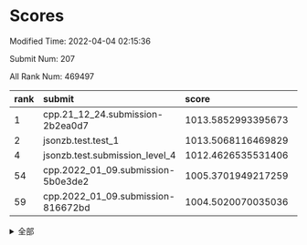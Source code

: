 # Scores

Modified Time: 2022-04-04 02:15:36

Submit Num: 207

All Rank Num: 469497

| rank |               submit               |       score        |       sigma        | pk_num |
| :--- | :--------------------------------- | :----------------- | :----------------- | :----- |
| 1    | cpp.21_12_24.submission-2b2ea0d7   | 1013.5852993395673 | 0.8135894395924349 | 9076   |
| 2    | jsonzb.test.test_1                 | 1013.5068116469829 | 0.8092923273716831 | 9072   |
| 4    | jsonzb.test.submission_level_4     | 1012.4626535531406 | 0.7870826430350176 | 9071   |
| 54   | cpp.2022_01_09.submission-5b0e3de2 | 1005.3701949217259 | 0.7133658865748719 | 9072   |
| 59   | cpp.2022_01_09.submission-816672bd | 1004.5020070035036 | 0.7169387461566386 | 9073   |


<details>
<summary>全部</summary>

| rank |                 submit                 |       score        |       sigma        | pk_num |
| :--- | :------------------------------------- | :----------------- | :----------------- | :----- |
| 1    | cpp.21_12_24.submission-2b2ea0d7       | 1013.5852993395673 | 0.8135894395924349 | 9076   |
| 2    | jsonzb.test.test_1                     | 1013.5068116469829 | 0.8092923273716831 | 9072   |
| 3    | gobigger.level_3.submission_level_3_26 | 1013.1865640757867 | 0.826813949609585  | 9075   |
| 4    | jsonzb.test.submission_level_4         | 1012.4626535531406 | 0.7870826430350176 | 9071   |
| 5    | gobigger.level_3.submission_level_3_43 | 1011.0157911386275 | 0.7563402520918451 | 9066   |
| 6    | gobigger.level_3.submission_level_3_45 | 1010.95946239364   | 0.7720030081404654 | 9074   |
| 7    | gobigger.level_3.submission_level_3_49 | 1010.9296049631116 | 0.7558347766264052 | 9073   |
| 8    | gobigger.level_3.submission_level_3_24 | 1010.8774780126147 | 0.7496164755243445 | 9075   |
| 9    | gobigger.level_3.submission_level_3_17 | 1010.7844932275772 | 0.7670505629081594 | 9074   |
| 10   | gobigger.level_3.submission_level_3_33 | 1010.6513096070441 | 0.7607969545031344 | 9074   |
| 11   | gobigger.level_3.submission_level_3_22 | 1010.6003915247563 | 0.7570223917474355 | 9075   |
| 12   | gobigger.level_3.submission_level_3_11 | 1010.5959010448149 | 0.7699870200843283 | 9069   |
| 13   | gobigger.level_3.submission_level_3_37 | 1010.5753017993367 | 0.773991600520938  | 9072   |
| 14   | gobigger.level_3.submission_level_3_38 | 1010.5745439236352 | 0.7471595581249266 | 9073   |
| 15   | gobigger.level_3.submission_level_3_23 | 1010.5214463778522 | 0.7607348863750244 | 9075   |
| 16   | gobigger.level_3.submission_level_3_1  | 1010.4791051482597 | 0.7602236182301855 | 9072   |
| 17   | gobigger.level_3.submission_level_3_25 | 1010.4640339148242 | 0.7563773868299318 | 9069   |
| 18   | gobigger.level_3.submission_level_3_27 | 1010.4404434891759 | 0.7565659694515842 | 9075   |
| 19   | gobigger.level_3.submission_level_3_0  | 1010.4191286728276 | 0.7786142522820819 | 9073   |
| 20   | gobigger.level_3.submission_level_3_32 | 1010.3394581223802 | 0.7872415875222827 | 9077   |
| 21   | gobigger.level_3.submission_level_3_15 | 1010.3330101895855 | 0.760384840526931  | 9071   |
| 22   | gobigger.level_3.submission_level_3_7  | 1010.248809148625  | 0.7711261485508311 | 9074   |
| 23   | gobigger.level_3.submission_level_3_46 | 1010.2181095500476 | 0.7698446963144827 | 9075   |
| 24   | gobigger.level_3.submission_level_3_8  | 1010.1797640576789 | 0.7750612754476179 | 9075   |
| 25   | gobigger.level_3.submission_level_3_6  | 1010.1588517378624 | 0.7643914473469532 | 9071   |
| 26   | gobigger.level_3.submission_level_3_48 | 1009.9951147228124 | 0.7602809650704223 | 9073   |
| 27   | gobigger.level_3.submission_level_3_40 | 1009.9768767244085 | 0.7299214230703142 | 9069   |
| 28   | gobigger.level_3.submission_level_3_3  | 1009.9670670751589 | 0.7585648351673018 | 9074   |
| 29   | gobigger.level_3.submission_level_3_2  | 1009.9146214293446 | 0.7585723704328848 | 9067   |
| 30   | gobigger.level_3.submission_level_3_12 | 1009.9143891540457 | 0.7559741423554533 | 9071   |
| 31   | gobigger.level_3.submission_level_3_31 | 1009.8942101606636 | 0.756537755762316  | 9068   |
| 32   | gobigger.level_3.submission_level_3_21 | 1009.8629046541104 | 0.7359627685535233 | 9073   |
| 33   | gobigger.level_3.submission_level_3_13 | 1009.809627702584  | 0.7773586666631365 | 9073   |
| 34   | gobigger.level_3.submission_level_3_5  | 1009.8049303737434 | 0.775698012378012  | 9075   |
| 35   | gobigger.level_3.submission_level_3_10 | 1009.7687217803506 | 0.7637670931218692 | 9069   |
| 36   | gobigger.level_3.submission_level_3_44 | 1009.7631368619581 | 0.7431766829141137 | 9073   |
| 37   | gobigger.level_3.submission_level_3_35 | 1009.7421904080089 | 0.7733390145874877 | 9072   |
| 38   | gobigger.level_3.submission_level_3_20 | 1009.7231106692334 | 0.7763313209345091 | 9071   |
| 39   | gobigger.level_3.submission_level_3_34 | 1009.665527104221  | 0.7379739729320841 | 9077   |
| 40   | gobigger.level_3.submission_level_3_42 | 1009.5332014633819 | 0.7599474672789701 | 9075   |
| 41   | gobigger.level_3.submission_level_3_19 | 1009.5168398533486 | 0.7532981591017516 | 9080   |
| 42   | gobigger.level_3.submission_level_3_16 | 1009.469059133484  | 0.748316384916041  | 9070   |
| 43   | gobigger.level_3.submission_level_3_28 | 1009.4548435143379 | 0.7481065710830194 | 9075   |
| 44   | gobigger.level_3.submission_level_3_18 | 1009.3796199238053 | 0.7657946341642923 | 9073   |
| 45   | gobigger.level_3.submission_level_3_4  | 1009.3728623040954 | 0.7378887614479225 | 9073   |
| 46   | gobigger.level_3.submission_level_3_9  | 1009.3441811194384 | 0.7522093823179516 | 9077   |
| 47   | gobigger.level_3.submission_level_3_14 | 1009.2954925159387 | 0.7341111123489054 | 9072   |
| 48   | gobigger.level_3.submission_level_3_41 | 1009.2515053083652 | 0.7630491217188502 | 9078   |
| 49   | gobigger.level_3.submission_level_3_36 | 1008.9035173468272 | 0.7413158950676492 | 9073   |
| 50   | gobigger.level_3.submission_level_3_39 | 1008.6226756853639 | 0.7500566397388985 | 9070   |
| 51   | gobigger.level_3.submission_level_3_29 | 1008.555306314524  | 0.7561185360034275 | 9073   |
| 52   | gobigger.level_3.submission_level_3_47 | 1008.5541393696578 | 0.7420544527501949 | 9077   |
| 53   | gobigger.level_3.submission_level_3_30 | 1008.0522176069226 | 0.7403614338370158 | 9074   |
| 54   | cpp.2022_01_09.submission-5b0e3de2     | 1005.3701949217259 | 0.7133658865748719 | 9072   |
| 55   | gobigger.level_1.submission_level_1_13 | 1005.0075047424788 | 0.727948078343833  | 9074   |
| 56   | gobigger.level_1.submission_level_1_6  | 1004.6983482354491 | 0.7101508197092292 | 9068   |
| 57   | gobigger.level_1.submission_level_1_32 | 1004.5717960260858 | 0.725590519408611  | 9072   |
| 58   | gobigger.level_1.submission_level_1_47 | 1004.5151296387933 | 0.7151386322694679 | 9074   |
| 59   | cpp.2022_01_09.submission-816672bd     | 1004.5020070035036 | 0.7169387461566386 | 9073   |
| 60   | gobigger.level_1.submission_level_1_29 | 1004.4836382858585 | 0.7176494516701901 | 9079   |
| 61   | gobigger.level_1.submission_level_1_34 | 1004.4340518258257 | 0.7224378083084918 | 9080   |
| 62   | gobigger.level_1.submission_level_1_46 | 1004.3356486414791 | 0.7122219322050672 | 9074   |
| 63   | gobigger.level_1.submission_level_1_39 | 1004.3213612116672 | 0.71841985117795   | 9070   |
| 64   | gobigger.level_1.submission_level_1_17 | 1004.2903552842256 | 0.7145262991016922 | 9072   |
| 65   | gobigger.level_1.submission_level_1_21 | 1004.2864328052723 | 0.7227724333279221 | 9072   |
| 66   | gobigger.level_1.submission_level_1_41 | 1004.2846711807664 | 0.7239036308752268 | 9068   |
| 67   | gobigger.level_1.submission_level_1_15 | 1004.2817129392593 | 0.7246990411918129 | 9075   |
| 68   | gobigger.level_1.submission_level_1_10 | 1004.2769307096557 | 0.7114093984442631 | 9069   |
| 69   | gobigger.level_1.submission_level_1_24 | 1004.1210615201625 | 0.7277943090202267 | 9070   |
| 70   | gobigger.level_1.submission_level_1_38 | 1003.9115521502622 | 0.7190079693667623 | 9072   |
| 71   | gobigger.level_1.submission_level_1_44 | 1003.8812213243816 | 0.7260887286888359 | 9077   |
| 72   | gobigger.level_1.submission_level_1_35 | 1003.8717394584236 | 0.7109179139977218 | 9078   |
| 73   | gobigger.level_1.submission_level_1_31 | 1003.8493454153459 | 0.7177362391907187 | 9074   |
| 74   | gobigger.level_1.submission_level_1_40 | 1003.7880223339017 | 0.7231700299471671 | 9071   |
| 75   | gobigger.level_1.submission_level_1_2  | 1003.7709838761805 | 0.7052443860201028 | 9071   |
| 76   | gobigger.level_1.submission_level_1_36 | 1003.7477781747945 | 0.7075487514495269 | 9073   |
| 77   | gobigger.level_1.submission_level_1_3  | 1003.7459653041763 | 0.711184152144518  | 9075   |
| 78   | gobigger.level_1.submission_level_1_42 | 1003.7378289986957 | 0.7104132495416142 | 9072   |
| 79   | gobigger.level_1.submission_level_1_27 | 1003.7127065229995 | 0.7218218872231402 | 9075   |
| 80   | gobigger.level_1.submission_level_1_33 | 1003.5791568672597 | 0.7189996600790347 | 9070   |
| 81   | gobigger.level_1.submission_level_1_28 | 1003.427742200814  | 0.7189388411532129 | 9075   |
| 82   | gobigger.level_1.submission_level_1_12 | 1003.4033702900932 | 0.7116011513055746 | 9074   |
| 83   | gobigger.level_1.submission_level_1_25 | 1003.3552017624963 | 0.7145981615602089 | 9073   |
| 84   | gobigger.level_1.submission_level_1_37 | 1003.33341998566   | 0.7168647144517504 | 9079   |
| 85   | gobigger.level_1.submission_level_1_49 | 1003.2479316031182 | 0.7129685203938966 | 9072   |
| 86   | gobigger.level_1.submission_level_1_22 | 1003.2184950041315 | 0.7212604259149433 | 9075   |
| 87   | gobigger.level_1.submission_level_1_14 | 1003.2086927789326 | 0.7152636647141538 | 9071   |
| 88   | gobigger.level_1.submission_level_1_19 | 1003.1421134502522 | 0.7155075614991786 | 9073   |
| 89   | gobigger.level_1.submission_level_1_11 | 1003.1317112079453 | 0.7047206472277954 | 9072   |
| 90   | gobigger.level_1.submission_level_1_7  | 1003.1046077317278 | 0.7070809370167135 | 9075   |
| 91   | gobigger.level_1.submission_level_1_43 | 1002.9988546327925 | 0.7209993836412203 | 9076   |
| 92   | gobigger.level_1.submission_level_1_26 | 1002.9717582379161 | 0.7117687431710048 | 9072   |
| 93   | gobigger.level_1.submission_level_1_0  | 1002.9576047403427 | 0.724561667779555  | 9079   |
| 94   | gobigger.level_1.submission_level_1_8  | 1002.8536177219604 | 0.7132448126275586 | 9070   |
| 95   | gobigger.level_1.submission_level_1_30 | 1002.7869455586201 | 0.7223721791700365 | 9076   |
| 96   | gobigger.level_1.submission_level_1_1  | 1002.712592685931  | 0.7068518161432756 | 9075   |
| 97   | gobigger.level_1.submission_level_1_20 | 1002.6821132096792 | 0.7113101514720057 | 9070   |
| 98   | gobigger.level_1.submission_level_1_48 | 1002.5993194797549 | 0.7184174025815857 | 9073   |
| 99   | gobigger.level_1.submission_level_1_45 | 1002.3689597889073 | 0.7248522688647576 | 9073   |
| 100  | gobigger.level_1.submission_level_1_4  | 1002.3371401080915 | 0.7049946131337347 | 9072   |
| 101  | gobigger.level_1.submission_level_1_5  | 1002.2890284865492 | 0.7044902632377064 | 9078   |
| 102  | gobigger.level_1.submission_level_1_18 | 1002.0420917626882 | 0.7175416263980718 | 9071   |
| 103  | gobigger.level_1.submission_level_1_16 | 1001.6508172858195 | 0.710671651611214  | 9071   |
| 104  | gobigger.level_1.submission_level_1_23 | 1001.4226054564024 | 0.7025830505372522 | 9069   |
| 105  | gobigger.level_1.submission_level_1_9  | 1001.0724533525942 | 0.7062893440783071 | 9070   |
| 106  | gobigger.random.submission_random_31   | 997.5675766843668  | 0.7053361732993115 | 9072   |
| 107  | gobigger.random.submission_random_12   | 997.4056603419864  | 0.7036906560393066 | 9071   |
| 108  | gobigger.random.submission_random_14   | 997.2963998432534  | 0.7077711695373408 | 9072   |
| 109  | gobigger.random.submission_random_5    | 997.0659159608551  | 0.6995610112826554 | 9068   |
| 110  | gobigger.random.submission_random_24   | 996.9840066572746  | 0.7259033098128607 | 9072   |
| 111  | gobigger.random.submission_random_13   | 996.8348815382266  | 0.698494847059447  | 9074   |
| 112  | gobigger.random.submission_random_22   | 996.7960505309453  | 0.7001289135005031 | 9070   |
| 113  | gobigger.random.submission_random_3    | 996.7526038721559  | 0.7138890848349737 | 9072   |
| 114  | gobigger.random.submission_random_7    | 996.6332677751126  | 0.7170136773592024 | 9070   |
| 115  | gobigger.random.submission_random_6    | 996.5751068870286  | 0.7071856544938717 | 9072   |
| 116  | gobigger.random.submission_random_46   | 996.475517587745   | 0.7076171070736932 | 9073   |
| 117  | gobigger.random.submission_random_42   | 996.4480035164655  | 0.7214806023557797 | 9070   |
| 118  | gobigger.random.submission_random_30   | 996.3730275643535  | 0.7099101727485848 | 9074   |
| 119  | gobigger.random.submission_random_11   | 996.366307465381   | 0.6974902638328735 | 9070   |
| 120  | gobigger.random.submission_random_9    | 996.3465976324162  | 0.698027002408014  | 9070   |
| 121  | gobigger.random.submission_random_18   | 996.3434448448551  | 0.7116589310563819 | 9066   |
| 122  | gobigger.random.submission_random_33   | 996.3320427686406  | 0.7106091016125766 | 9075   |
| 123  | gobigger.random.submission_random_15   | 996.186244040767   | 0.7207392172203737 | 9075   |
| 124  | gobigger.random.submission_random_36   | 996.0945222202122  | 0.725294771484101  | 9071   |
| 125  | gobigger.random.submission_random_28   | 996.0931502820335  | 0.7179460167361925 | 9072   |
| 126  | gobigger.random.submission_random_49   | 996.0911377303051  | 0.7235156926709304 | 9076   |
| 127  | gobigger.random.submission_random_26   | 996.0866803819554  | 0.7018010094190867 | 9071   |
| 128  | gobigger.random.submission_random_48   | 996.084931962856   | 0.7093079723738591 | 9074   |
| 129  | gobigger.random.submission_random_27   | 996.0835034956505  | 0.7087627512748088 | 9072   |
| 130  | gobigger.random.submission_random_23   | 996.0467324944772  | 0.7134470512158863 | 9078   |
| 131  | gobigger.random.submission_random_8    | 995.9914505417743  | 0.7267149693386091 | 9067   |
| 132  | gobigger.random.submission_random_47   | 995.9730005878658  | 0.7220166218648674 | 9076   |
| 133  | gobigger.random.submission_random_34   | 995.9708609690645  | 0.7058419109989096 | 9076   |
| 134  | gobigger.random.submission_random_4    | 995.8081326601346  | 0.7137485256860916 | 9069   |
| 135  | gobigger.random.submission_random_0    | 995.7718756075785  | 0.7264708627609395 | 9072   |
| 136  | gobigger.random.submission_random_1    | 995.760839051391   | 0.7170602459871271 | 9069   |
| 137  | gobigger.random.submission_random_45   | 995.6710428612147  | 0.717214779497323  | 9071   |
| 138  | gobigger.random.submission_random_25   | 995.6677734334817  | 0.726388506270504  | 9078   |
| 139  | gobigger.random.submission_random_32   | 995.5986797741798  | 0.7125960949110299 | 9072   |
| 140  | gobigger.random.submission_random_41   | 995.5287356473227  | 0.7070844065710334 | 9074   |
| 141  | gobigger.random.submission_random_2    | 995.5093700030889  | 0.7060847064861446 | 9075   |
| 142  | gobigger.random.submission_random_17   | 995.5067363052952  | 0.7251126812255255 | 9069   |
| 143  | gobigger.random.submission_random_16   | 995.4866632414659  | 0.7230874692476188 | 9072   |
| 144  | gobigger.random.submission_random_10   | 995.4010588979617  | 0.7152637321676704 | 9070   |
| 145  | gobigger.random.submission_random_39   | 995.3981405108063  | 0.7111220160249762 | 9069   |
| 146  | gobigger.random.submission_random_43   | 995.1894018119435  | 0.7115805423120385 | 9074   |
| 147  | gobigger.random.submission_random_35   | 995.184809612921   | 0.7274411351602013 | 9069   |
| 148  | gobigger.random.submission_random_44   | 995.1789421344257  | 0.7305462616803278 | 9070   |
| 149  | gobigger.random.submission_random_20   | 995.1510359222705  | 0.7351358858186781 | 9068   |
| 150  | gobigger.random.submission_random_38   | 994.86752503418    | 0.7223973581681797 | 9067   |
| 151  | gobigger.random.submission_random_19   | 994.8404303018982  | 0.7271984822404863 | 9067   |
| 152  | gobigger.random.submission_random_29   | 994.7602614176112  | 0.7239076982303303 | 9073   |
| 153  | gobigger.random.submission_random_40   | 994.7036695317166  | 0.7173209904299728 | 9079   |
| 154  | gobigger.random.submission_random_37   | 994.3637961055038  | 0.7316098845158105 | 9070   |
| 155  | gobigger.random.submission_random_21   | 994.3599505578309  | 0.7275165773090915 | 9071   |
| 156  | gobigger.level_2.submission_level_2_25 | 994.2729654271442  | 0.7241304357358287 | 9070   |
| 157  | gobigger.level_2.submission_level_2_20 | 993.8333800700582  | 0.7173879004688763 | 9068   |
| 158  | gobigger.level_2.submission_level_2_42 | 993.5656558825727  | 0.7281782846034794 | 9074   |
| 159  | gobigger.level_2.submission_level_2_40 | 993.2634420420663  | 0.7451362174777142 | 9077   |
| 160  | gobigger.level_2.submission_level_2_22 | 993.1355069473752  | 0.7420658471673074 | 9069   |
| 161  | gobigger.level_2.submission_level_2_26 | 993.0430860759499  | 0.7499179616523948 | 9065   |
| 162  | gobigger.level_2.submission_level_2_13 | 992.9780697620478  | 0.735910962174392  | 9071   |
| 163  | gobigger.level_2.submission_level_2_49 | 992.9258470720026  | 0.7501623824754705 | 9072   |
| 164  | gobigger.level_2.submission_level_2_31 | 992.9074660751496  | 0.7388164666153898 | 9075   |
| 165  | gobigger.level_2.submission_level_2_43 | 992.8643313752929  | 0.7472752233789064 | 9069   |
| 166  | gobigger.level_2.submission_level_2_2  | 992.8268334228776  | 0.7336290386340576 | 9076   |
| 167  | gobigger.level_2.submission_level_2_5  | 992.7845224217822  | 0.755162173453622  | 9074   |
| 168  | gobigger.level_2.submission_level_2_30 | 992.7819351693267  | 0.7395579951464308 | 9072   |
| 169  | gobigger.level_2.submission_level_2_23 | 992.7504790931929  | 0.7315104288751675 | 9073   |
| 170  | gobigger.level_2.submission_level_2_41 | 992.719932993676   | 0.7325960452665399 | 9075   |
| 171  | gobigger.level_2.submission_level_2_45 | 992.6720004192201  | 0.7483350154521718 | 9069   |
| 172  | gobigger.level_2.submission_level_2_16 | 992.626004493137   | 0.7375925365484489 | 9073   |
| 173  | gobigger.level_2.submission_level_2_47 | 992.5879362913892  | 0.7335867526548199 | 9071   |
| 174  | gobigger.level_2.submission_level_2_12 | 992.4837277501333  | 0.7603321905959144 | 9073   |
| 175  | gobigger.level_2.submission_level_2_33 | 992.4773557674009  | 0.7415525235958819 | 9073   |
| 176  | gobigger.level_2.submission_level_2_0  | 992.3665344404599  | 0.7509371754233651 | 9072   |
| 177  | gobigger.level_2.submission_level_2_15 | 992.3000973967025  | 0.7538408054084696 | 9072   |
| 178  | gobigger.level_2.submission_level_2_4  | 992.2187500002003  | 0.7368117750957591 | 9072   |
| 179  | gobigger.level_2.submission_level_2_28 | 992.1671056311421  | 0.7551897364184339 | 9075   |
| 180  | gobigger.level_2.submission_level_2_32 | 992.0729687166099  | 0.7478928239909254 | 9079   |
| 181  | gobigger.level_2.submission_level_2_21 | 992.0078163179166  | 0.7436373914996548 | 9075   |
| 182  | gobigger.level_2.submission_level_2_17 | 992.005595068869   | 0.757970708338016  | 9074   |
| 183  | gobigger.level_2.submission_level_2_46 | 991.9959094072749  | 0.7700267291107351 | 9077   |
| 184  | gobigger.level_2.submission_level_2_27 | 991.9692323227925  | 0.7548557228407327 | 9068   |
| 185  | gobigger.level_2.submission_level_2_19 | 991.8972623882173  | 0.7431468633249994 | 9071   |
| 186  | gobigger.level_2.submission_level_2_9  | 991.8875372552416  | 0.7511565410229177 | 9070   |
| 187  | gobigger.level_2.submission_level_2_35 | 991.8790028151733  | 0.738536524418951  | 9071   |
| 188  | gobigger.level_2.submission_level_2_18 | 991.6166055003722  | 0.7586595825133687 | 9072   |
| 189  | gobigger.level_2.submission_level_2_48 | 991.5369977367798  | 0.747054822164061  | 9074   |
| 190  | gobigger.level_2.submission_level_2_10 | 991.4477527487348  | 0.748473651256619  | 9069   |
| 191  | gobigger.level_2.submission_level_2_36 | 991.4086459320436  | 0.7444181585841778 | 9069   |
| 192  | gobigger.level_2.submission_level_2_1  | 991.3707023572604  | 0.768755077710092  | 9077   |
| 193  | gobigger.level_2.submission_level_2_38 | 991.3675502510046  | 0.7508219266346381 | 9070   |
| 194  | gobigger.level_2.submission_level_2_39 | 991.3508345473954  | 0.7580792666233093 | 9072   |
| 195  | gobigger.level_2.submission_level_2_44 | 991.1817083949223  | 0.7492797562134093 | 9069   |
| 196  | gobigger.level_2.submission_level_2_3  | 991.1261062146933  | 0.7458176040155887 | 9072   |
| 197  | gobigger.level_2.submission_level_2_34 | 991.0025717659371  | 0.7431640552906176 | 9071   |
| 198  | gobigger.level_2.submission_level_2_8  | 990.8986487279473  | 0.7553423417969776 | 9065   |
| 199  | gobigger.level_2.submission_level_2_29 | 990.8280641801466  | 0.7568680350919661 | 9065   |
| 200  | gobigger.level_2.submission_level_2_24 | 990.8268142736907  | 0.7468375590120717 | 9070   |
| 201  | gobigger.level_2.submission_level_2_6  | 990.7872625308444  | 0.7641877329534149 | 9071   |
| 202  | gobigger.level_2.submission_level_2_37 | 990.7604674459465  | 0.7645674765854722 | 9074   |
| 203  | gobigger.level_2.submission_level_2_7  | 990.7362766477335  | 0.7586691073787344 | 9071   |
| 204  | gobigger.level_2.submission_level_2_14 | 990.4517468827745  | 0.766370163650652  | 9067   |
| 205  | gobigger.level_2.submission_level_2_11 | 989.5561045995665  | 0.7745408530180025 | 9073   |
| 206  | gobigger.none.submission_none_1        | 978.9964603877344  | 1.2558580493866984 | 9068   |
| 207  | gobigger.none.submission_none_0        | 976.0111761656635  | 1.4203755432624552 | 9075   |

</details>